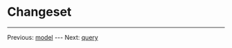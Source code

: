 # Changeset

---

Previous: [model](https://kwrooijen.github.io/gungnir/model.html) ---
Next: [query](https://kwrooijen.github.io/gungnir/query.html)
